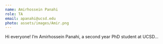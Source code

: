 ```yaml
---
name: Amirhossein Panahi
role: TA
email: apanahi@ucsd.edu
photo: assets/images/Amir.png
---
```


Hi everyone! I’m Amirhossein Panahi, a second year PhD student at UCSD...
